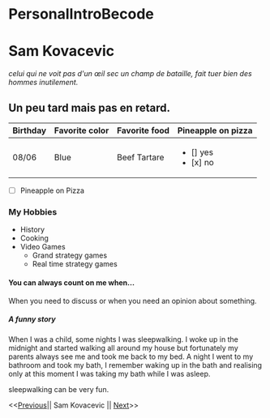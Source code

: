 # PersonalIntroBecode

# Sam Kovacevic
*celui qui ne voit pas d'un œil sec un champ de bataille, fait tuer bien des hommes inutilement.*
## Un peu tard mais pas en retard.

| Birthday | Favorite color | Favorite food | Pineapple on pizza |
| ----------- | ----------- | ----------- | ----------- |
| 08/06 | Blue | Beef Tartare | <ul><li>[] yes</li><li>[x] no</li></ul> |
- [ ] Pineapple on Pizza

### My Hobbies

- History
- Cooking
- Video Games
    - Grand strategy games
    - Real time strategy games

#### You can always count on me when...

When you need to discuss or when you need an opinion about something.

##### A funny story

When I was a child, some nights I was sleepwalking. I woke up in the midnight and started walking all around my house but fortunately my parents always see me and took me back to my bed. A night I went to my bathroom and took my bath, I remember waking up in the bath and realising only at this moment I was taking my bath while I was asleep.

sleepwalking can be very fun.

<<[Previous](https://github.com/Sarah2511)|| Sam Kovacevic || [Next]()>>


